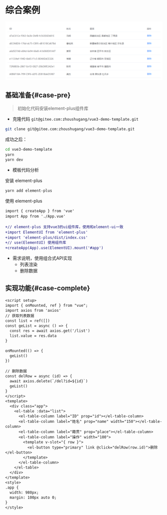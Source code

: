 # 综合案例
![image-20220713190914689](./images/image-20220713190914689.png)
## 基础准备{#case-pre}
> 初始化代码安装element-plus组件库
- 克隆代码 `git@gitee.com:zhoushugang/vue3-demo-template.git`

```bash
git clone git@gitee.com:zhoushugang/vue3-demo-template.git
```

成功之后：
```bash
cd vue3-demo-template
yarn 
yarn dev
```

- 模板代码分析

安装 element-plus
```bash
yarn add element-plus
```
使用 element-plus
```diff
import { createApp } from 'vue'
import App from './App.vue'

+// element-plus 支持vue3的ui组件库，使用和element-ui一致 
+import ElementUI from 'element-plus'
+import 'element-plus/dist/index.css'
+// use(ElementUI) 使用组件库
+createApp(App).use(ElementUI).mount('#app')
```



- 需求说明，使用组合式API实现
  - 列表渲染
  - 删除数据

## 实现功能{#case-complete}

```vue
<script setup>
import { onMounted, ref } from "vue";
import axios from 'axios'
// 获取列表数据
const list = ref([])
const geList = async () => {
  const res = await axios.get('/list')
  list.value = res.data
}

onMounted(() => {
  geList()
})

// 删除数据
const delRow = async (id) => {
  await axios.delete(`/del?id=${id}`)
  geList()
}
</script>
<template>
  <div class="app">
    <el-table :data="list">
      <el-table-column label="ID" prop="id"></el-table-column>
      <el-table-column label="姓名" prop="name" width="150"></el-table-column>
      <el-table-column label="籍贯" prop="place"></el-table-column>
      <el-table-column label="操作" width="100">
        <template v-slot="{ row }">
          <el-button type="primary" link @click="delRow(row.id)">删除</el-button>
        </template>
      </el-table-column>
    </el-table>
  </div>
</template>
<style>
.app {
  width: 980px;
  margin: 100px auto 0;
}
</style>
```
